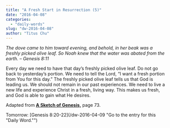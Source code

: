 ```yaml
---
title: "A Fresh Start in Resurrection (5)"
date: "2016-04-08"
categories: 
  - "daily-words"
slug: "dw-2016-04-08"
author: "Titus Chu"
---
```


_The dove came to him toward evening, and behold, in her beak was a freshly picked olive leaf. So Noah knew that the water was abated from the earth._ _– Genesis 8:11_

Every day we need to have that day’s freshly picked olive leaf. Do not go back to yesterday’s portion. We need to tell the Lord, “I want a fresh portion from You for this day.” The freshly picked olive leaf tells us that God is leading us. We should not remain in our past experiences. We need to live a new life and experience Christ in a fresh, living way. This makes us fresh, and God is able to gain what He desires.

Adapted from __[A Sketch of Genesis,](/book-gen-sketch/ "Go to the listing for this book.")__ page 73.

Tomorrow: [Genesis 8:20-22](/dw-2016-04-09 "Go to the entry for this "Daily Word."")
